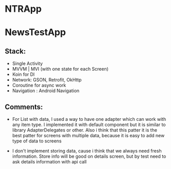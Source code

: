 # NTRApp

# NewsTestApp

## Stack:
- Single Activity
- MVVM | MVI (with one state for each Screen)
- Koin for DI
- Network: GSON, Retrofit, OkHttp
- Coroutine for async work
- Navigation : Android Navigation

## Comments:
- For List with data, I used a way to have one adapter which can work with any item type. I implemented it with default component but it is similar to library AdapterDelegates or other.
Also i think that this patter it is the best patter for screens with multiple data, because it is easy to add new type of data to screens

- I don't implement storing data, cause i think that we always need fresh information. Store info will be good on details screen, but by test need to ask details information with api call

